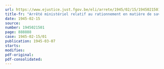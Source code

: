 ```yaml
---
url: https://www.ejustice.just.fgov.be/eli/arrete/1945/02/15/1945021501/justel
title-fr: "Arrêté ministériel relatif au rationnement en matière de savon"
date: 1945-02-15
source:
number: 1945021501
page: 888888
case: 1945-02-15/01
publication: 1945-03-07
starts:
modifies:
pdf-original:
pdf-consolidated:
---
```


